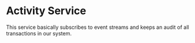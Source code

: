 # Activity Service

This service basically subscribes to event streams and keeps an audit of all transactions in our system.
